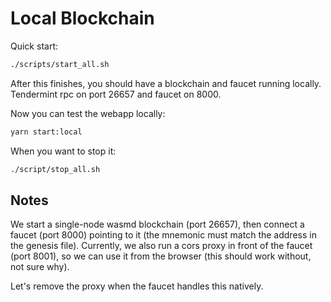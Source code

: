 # Local Blockchain

Quick start:

```bash
./scripts/start_all.sh
```

After this finishes, you should have a blockchain and faucet running locally.
Tendermint rpc on port 26657 and faucet on 8000.

Now you can test the webapp locally:

```bash
yarn start:local
```

When you want to stop it:

```bash
./script/stop_all.sh
```

## Notes

We start a single-node wasmd blockchain (port 26657), then connect a faucet (port 8000) pointing to it
(the mnemonic must match the address in the genesis file). Currently, we also run a cors proxy in front
of the faucet (port 8001), so we can use it from the browser (this should work without, not sure why).

Let's remove the proxy when the faucet handles this natively.